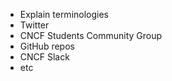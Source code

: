 - Explain terminologies
- Twitter
- CNCF Students Community Group
- GitHub repos
- CNCF Slack
- etc

